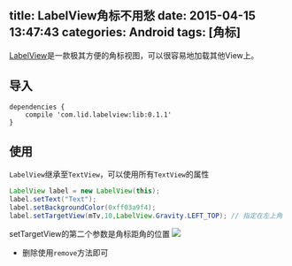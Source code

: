title: LabelView角标不用愁
date: 2015-04-15 13:47:43
categories: Android
tags: [角标]
---
[LabelView](https://github.com/linger1216/labelview)是一款极其方便的角标视图，可以很容易地加载其他View上。
<!--more-->
## 导入
```
dependencies {
    compile 'com.lid.labelview:lib:0.1.1'
}
```

## 使用
`LabelView`继承至`TextView`，可以使用所有`TextView`的属性
```java
LabelView label = new LabelView(this);
label.setText("Text");
label.setBackgroundColor(0xff03a9f4);
label.setTargetView(mTv,10,LabelView.Gravity.LEFT_TOP);	// 指定在左上角
```
setTargetView的第二个参数是角标距角的位置
![](/img/15041501.png)

- 删除使用`remove`方法即可
